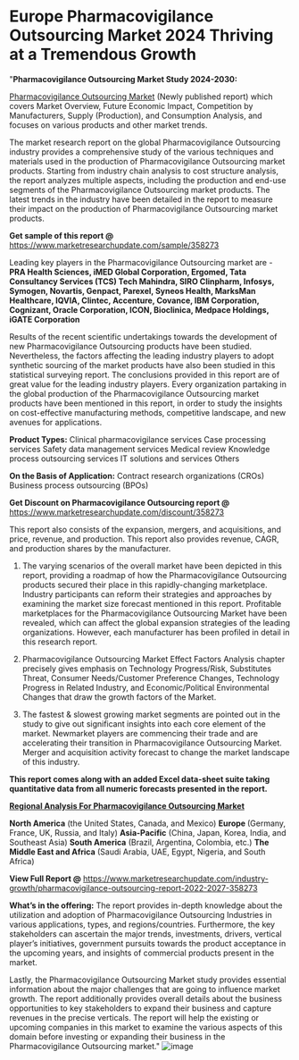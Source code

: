 # Europe Pharmacovigilance Outsourcing Market 2024 Thriving at a Tremendous Growth
"<strong>Pharmacovigilance Outsourcing Market Study 2024-2030:</strong>

<a href=https://www.marketresearchupdate.com/sample/358273>Pharmacovigilance Outsourcing Market</a> (Newly published report) which covers Market Overview, Future Economic Impact, Competition by Manufacturers, Supply (Production), and Consumption Analysis, and focuses on various products and other market trends.

The market research report on the global Pharmacovigilance Outsourcing industry provides a comprehensive study of the various techniques and materials used in the production of Pharmacovigilance Outsourcing market products. Starting from industry chain analysis to cost structure analysis, the report analyzes multiple aspects, including the production and end-use segments of the Pharmacovigilance Outsourcing market products. The latest trends in the industry have been detailed in the report to measure their impact on the production of Pharmacovigilance Outsourcing market products.

<strong>Get sample of this report @</strong> <a href=https://www.marketresearchupdate.com/sample/358273>https://www.marketresearchupdate.com/sample/358273</a>

Leading key players in the Pharmacovigilance Outsourcing market are -
<strong>PRA Health Sciences, iMED Global Corporation, Ergomed, Tata Consultancy Services (TCS) Tech Mahindra, SIRO Clinpharm, Infosys, Symogen, Novartis, Genpact, Parexel, Syneos Health, MarksMan Healthcare, IQVIA, Clintec, Accenture, Covance, IBM Corporation, Cognizant, Oracle Corporation, ICON, Bioclinica, Medpace Holdings, iGATE Corporation</strong>

Results of the recent scientific undertakings towards the development of new Pharmacovigilance Outsourcing products have been studied. Nevertheless, the factors affecting the leading industry players to adopt synthetic sourcing of the market products have also been studied in this statistical surveying report. The conclusions provided in this report are of great value for the leading industry players. Every organization partaking in the global production of the Pharmacovigilance Outsourcing market products have been mentioned in this report, in order to study the insights on cost-effective manufacturing methods, competitive landscape, and new avenues for applications.

<strong>Product Types:</strong>
Clinical pharmacovigilance services
Case processing services
Safety data management services
Medical review
Knowledge process outsourcing services
IT solutions and services
Others

<strong>On the Basis of Application:</strong>
Contract research organizations (CROs)
Business process outsourcing (BPOs)

<strong>Get Discount on Pharmacovigilance Outsourcing report @</strong> <a href=https://www.marketresearchupdate.com/discount/358273>https://www.marketresearchupdate.com/discount/358273</a>

This report also consists of the expansion, mergers, and acquisitions, and price, revenue, and production. This report also provides revenue, CAGR, and production shares by the manufacturer.

1) The varying scenarios of the overall market have been depicted in this report, providing a roadmap of how the Pharmacovigilance Outsourcing products secured their place in this rapidly-changing marketplace. Industry participants can reform their strategies and approaches by examining the market size forecast mentioned in this report. Profitable marketplaces for the Pharmacovigilance Outsourcing Market have been revealed, which can affect the global expansion strategies of the leading organizations. However, each manufacturer has been profiled in detail in this research report.

2) Pharmacovigilance Outsourcing Market Effect Factors Analysis chapter precisely gives emphasis on Technology Progress/Risk, Substitutes Threat, Consumer Needs/Customer Preference Changes, Technology Progress in Related Industry, and Economic/Political Environmental Changes that draw the growth factors of the Market.

3) The fastest &amp; slowest growing market segments are pointed out in the study to give out significant insights into each core element of the market. Newmarket players are commencing their trade and are accelerating their transition in Pharmacovigilance Outsourcing Market. Merger and acquisition activity forecast to change the market landscape of this industry.

<strong>This report comes along with an added Excel data-sheet suite taking quantitative data from all numeric forecasts presented in the report.</strong>

<strong><u><b>Regional Analysis For Pharmacovigilance Outsourcing Market</b></u></strong>

<strong><b>North America</b></strong> (the United States, Canada, and Mexico)
<strong><b>Europe </b></strong>(Germany, France, UK, Russia, and Italy)
<strong><b>Asia-Pacific</b></strong> (China, Japan, Korea, India, and Southeast Asia)
<strong><b>South America</b></strong> (Brazil, Argentina, Colombia, etc.)
<strong><b>The Middle East and Africa</b></strong> (Saudi Arabia, UAE, Egypt, Nigeria, and South Africa)

<strong>View Full Report @</strong> <a href=https://www.marketresearchupdate.com/industry-growth/pharmacovigilance-outsourcing-report-2022-2027-358273>https://www.marketresearchupdate.com/industry-growth/pharmacovigilance-outsourcing-report-2022-2027-358273</a>

<strong>What’s in the offering:</strong> The report provides in-depth knowledge about the utilization and adoption of Pharmacovigilance Outsourcing Industries in various applications, types, and regions/countries. Furthermore, the key stakeholders can ascertain the major trends, investments, drivers, vertical player’s initiatives, government pursuits towards the product acceptance in the upcoming years, and insights of commercial products present in the market.

Lastly, the Pharmacovigilance Outsourcing Market study provides essential information about the major challenges that are going to influence market growth. The report additionally provides overall details about the business opportunities to key stakeholders to expand their business and capture revenues in the precise verticals. The report will help the existing or upcoming companies in this market to examine the various aspects of this domain before investing or expanding their business in the Pharmacovigilance Outsourcing market."
![image](https://github.com/johnrobertjr/Market-Research-Update/assets/154120476/11586a24-cb2f-45c5-9a5f-a01d0644fad2)

